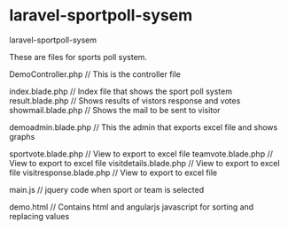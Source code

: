 # laravel-sportpoll-sysem
laravel-sportpoll-sysem

These are files for sports poll system.

DemoController.php 	           // This is the controller file

index.blade.php 	           // Index file that shows the sport poll system
result.blade.php 	           // Shows results of vistors response and votes
showmail.blade.php 	           // Shows the mail to be sent to visitor

demoadmin.blade.php 	       // This the admin that exports excel file and shows graphs

sportvote.blade.php 	       // View to export to excel file
teamvote.blade.php 	           // View to export to excel file
visitdetails.blade.php 	       // View to export to excel file
visitresponse.blade.php 	   // View to export to excel file

main.js 	                   // jquery code when sport or team is selected

demo.html                      // Contains html and angularjs javascript for sorting and replacing values 	

